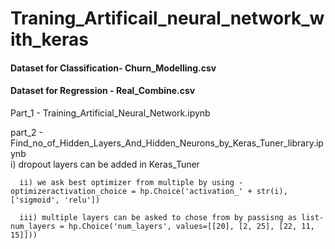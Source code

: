 # Traning_Artificail_neural_network_with_keras

#### Dataset for Classification- Churn_Modelling.csv
#### Dataset for Regression - Real_Combine.csv

Part_1 - Training_Artificial_Neural_Network.ipynb


part_2 - Find_no_of_Hidden_Layers_And_Hidden_Neurons_by_Keras_Tuner_library.ipynb   
      i) dropout layers can be added in Keras_Tuner
  
      ii) we ask best optimizer from multiple by using - optimizeractivation_choice = hp.Choice('activation_' + str(i), ['sigmoid', 'relu'])
  
      iii) multiple layers can be asked to chose from by passisng as list- num_layers = hp.Choice('num_layers', values=[[20], [2, 25], [22, 11, 15]]))
